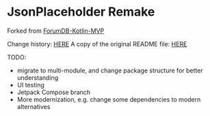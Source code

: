 # JsonPlaceholder Remake

Forked from [ForumDB-Kotlin-MVP](https://github.com/mgdiez/ForumDB-Kotlin-MVP)

Change history: [HERE](REMAKE-CHANGELOG.md)
A copy of the original README file: [HERE](README-ORIGINAL.md)

TODO:
* migrate to multi-module, and change package structure for better understanding
* UI testing
* Jetpack Compose branch
* More modernization, e.g. change some dependencies to modern alternatives
